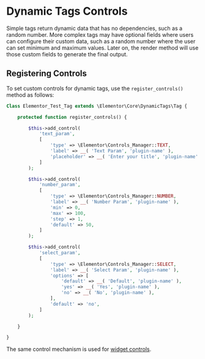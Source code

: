 # Dynamic Tags Controls

Simple tags return dynamic data that has no dependencies, such as a random number. More complex tags may have optional fields where users can configure their custom data, such as a random number where the user can set minimum and maximum values. Later on, the render method will use those custom fields to generate the final output.

## Registering Controls

To set custom controls for dynamic tags, use the `register_controls()` method as follows:

```php
Class Elementor_Test_Tag extends \Elementor\Core\DynamicTags\Tag {

	protected function register_controls() {

		$this->add_control(
			'text_param',
			[
				'type' => \Elementor\Controls_Manager::TEXT,
				'label' => __( 'Text Param', 'plugin-name' ),
				'placeholder' => __( 'Enter your title', 'plugin-name' ),
			]
		);

		$this->add_control(
			'number_param',
			[
				'type' => \Elementor\Controls_Manager::NUMBER,
				'label' => __( 'Number Param', 'plugin-name' ),
				'min' => 0,
				'max' => 100,
				'step' => 1,
				'default' => 50,
			]
		);

		$this->add_control(
			'select_param',
			[
				'type' => \Elementor\Controls_Manager::SELECT,
				'label' => __( 'Select Param', 'plugin-name' ),
				'options' => [
					'default' => __( 'Default', 'plugin-name' ),
					'yes' => __( 'Yes', 'plugin-name' ),
					'no' => __( 'No', 'plugin-name' ),
				],
				'default' => 'no',
			]
		);

	}

}
```

The same control mechanism is used for [widget controls](/widgets/widget-controls).
